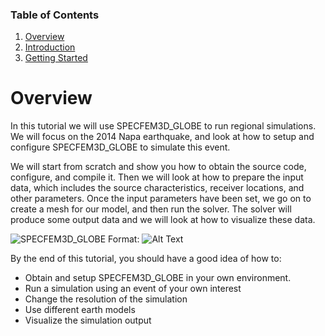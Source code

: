
### Table of Contents
1. [Overview](/index.md)
2. [Introduction](/intro_specfem.md)
3. [Getting Started](/getting_started.md)


# Overview

In this tutorial we will use SPECFEM3D_GLOBE to run regional simulations. We
will focus on the 2014 Napa earthquake, and look at how to setup and configure
SPECFEM3D_GLOBE to simulate this event.

We will start from scratch and show you how to obtain the source code,
configure, and compile it. Then we will look at how to prepare the input data,
which includes the source characteristics, receiver locations, and other
parameters. Once the input parameters have been set, we go on to create a mesh
for our model, and then run the solver. The solver will produce some output
data and we will look at how to visualize these data.




![SPECFEM3D_GLOBE](/Fig/specfem3d_globe.png)
Format: ![Alt Text](url)


By the end of this tutorial, you should have a good idea of how to:
* Obtain and setup SPECFEM3D_GLOBE in your own environment.
* Run a simulation using an event of your own interest
* Change the resolution of the simulation
* Use different earth models
* Visualize the simulation output

